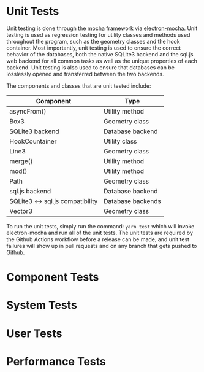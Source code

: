 # Unit Tests
Unit testing is done through the [mocha](https://mochajs.org/) framework via [electron-mocha](https://yarnpkg.com/package/electron-mocha). Unit testing is used as regression testing for utility classes and methods used throughout the program, such as the geometry classes and the hook container. Most importantly, unit testing is used to ensure the correct behavior of the databases, both the native SQLite3 backend and the sql.js web backend for all common tasks as well as the unique properties of each backend. Unit testing is also used to ensure that databases can be losslessly opened and transferred between the two backends.

The components and classes that are unit tested include:

Component | Type
--------- | ----
asyncFrom() | Utility method
Box3 | Geometry class
SQLite3 backend | Database backend
HookCountainer | Utility class
Line3 | Geometry class
merge() | Utility method
mod() | Utility method
Path | Geometry class
sql.js backend | Database backend
SQLite3 <-> sql.js compatibility | Database backends
Vector3 | Geometry class

To run the unit tests, simply run the command: `yarn test` which will invoke electron-mocha and run all of the unit tests. The unit tests are required by the Github Actions workflow before a release can be made, and unit test failures will show up in pull requests and on any branch that gets pushed to Github.

# Component Tests
# System Tests
# User Tests
# Performance Tests
